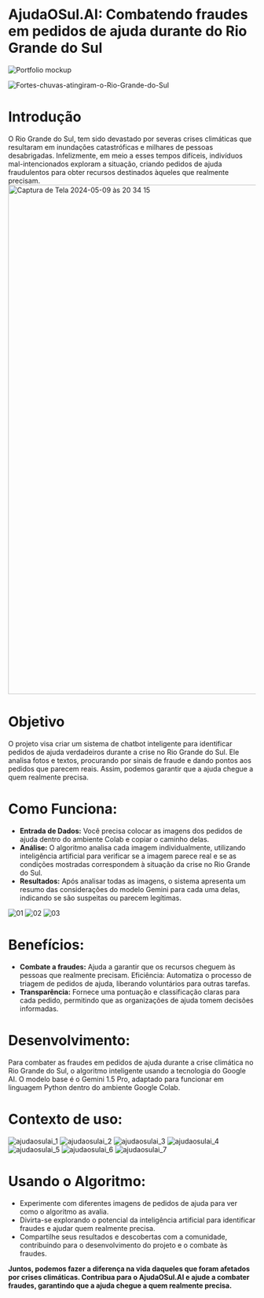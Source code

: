 # AjudaOSul.AI: Combatendo fraudes em pedidos de ajuda durante do Rio Grande do Sul
![Portfolio mockup](https://github.com/bruninho-design/AjudaOSul.AI-ImersaoAlura/assets/169390737/da1dc3e0-a1f1-4736-91bf-d95b72c0094d)

![Fortes-chuvas-atingiram-o-Rio-Grande-do-Sul](https://github.com/bruninho-design/AjudaOSul.AI-ImersaoAlura/assets/169390737/83e5eb3c-b1a5-431d-a751-4f8b3e98c8ab)


# Introdução
O Rio Grande do Sul, tem sido devastado por severas crises climáticas que resultaram em inundações catastróficas e milhares de pessoas desabrigadas. Infelizmente, em meio a esses tempos difíceis, indivíduos mal-intencionados exploram a situação, criando pedidos de ajuda fraudulentos para obter recursos destinados àqueles que realmente precisam.
<img width="1034" alt="Captura de Tela 2024-05-09 às 20 34 15" src="https://github.com/bruninho-design/AjudaOSul.AI-ImersaoAlura/assets/169390737/a4574b9c-98aa-4f1e-b7b9-714c8a08b5b6">


# Objetivo
O projeto visa criar um sistema de chatbot inteligente para identificar pedidos de ajuda verdadeiros durante a crise no Rio Grande do Sul. Ele analisa fotos e textos, procurando por sinais de fraude e dando pontos aos pedidos que parecem reais. Assim, podemos garantir que a ajuda chegue a quem realmente precisa.
# Como Funciona:

* **Entrada de Dados:**
Você precisa colocar as imagens dos pedidos de ajuda dentro do ambiente Colab e copiar o caminho delas.
* **Análise:**
O algoritmo analisa cada imagem individualmente, utilizando inteligência artificial para verificar se a imagem parece real e se as condições mostradas correspondem à situação da crise no Rio Grande do Sul.
* **Resultados:**
Após analisar todas as imagens, o sistema apresenta um resumo das considerações do modelo Gemini para cada uma delas, indicando se são suspeitas ou parecem legítimas.

![01](https://github.com/bruninho-design/AjudaOSul.AI-ImersaoAlura/assets/169390737/8e598ce7-260a-4035-aded-456baef29bda)
![02](https://github.com/bruninho-design/AjudaOSul.AI-ImersaoAlura/assets/169390737/2691b2f6-fa79-49c4-b269-985e2ce8f1f9)
![03](https://github.com/bruninho-design/AjudaOSul.AI-ImersaoAlura/assets/169390737/5634ce00-8910-40c4-843f-0f53334b656c)

# Benefícios:
* **Combate a fraudes:** Ajuda a garantir que os recursos cheguem às pessoas que realmente precisam.
Eficiência: Automatiza o processo de triagem de pedidos de ajuda, liberando voluntários para outras tarefas.
* **Transparência:** Fornece uma pontuação e classificação claras para cada pedido, permitindo que as organizações de ajuda tomem decisões informadas.

# Desenvolvimento:
Para combater as fraudes em pedidos de ajuda durante a crise climática no Rio Grande do Sul, o algoritmo inteligente usando a tecnologia do Google AI. O modelo base é o Gemini 1.5 Pro, adaptado para funcionar em linguagem Python dentro do ambiente Google Colab.


# Contexto de uso:
![ajudaosulai_1](https://github.com/bruninho-design/AjudaOSul.AI-ImersaoAlura/assets/169390737/710b32c0-ef98-43d4-bdb8-23b0960e6687)
![ajudaosulai_2](https://github.com/bruninho-design/AjudaOSul.AI-ImersaoAlura/assets/169390737/0ea867e5-9366-45de-8092-bb0a902b4e05)
![ajudaosulai_3](https://github.com/bruninho-design/AjudaOSul.AI-ImersaoAlura/assets/169390737/8c2a88b0-3d63-4799-bb2e-98ca889532f5)
![ajudaosulai_4](https://github.com/bruninho-design/AjudaOSul.AI-ImersaoAlura/assets/169390737/03f4614a-6e55-423a-adc7-bb13c7b50654)
![ajudaosulai_5](https://github.com/bruninho-design/AjudaOSul.AI-ImersaoAlura/assets/169390737/6f7184e0-c6f1-4b04-b888-65d96fee385d)
![ajudaosulai_6](https://github.com/bruninho-design/AjudaOSul.AI-ImersaoAlura/assets/169390737/43a625a7-0d6a-46db-90d7-f27f83a656f6)
![ajudaosulai_7](https://github.com/bruninho-design/AjudaOSul.AI-ImersaoAlura/assets/169390737/36ce6ae7-335e-4977-b6bb-3e1061b5ba7c)

# Usando o Algoritmo:
* Experimente com diferentes imagens de pedidos de ajuda para ver como o algoritmo as avalia.
* Divirta-se explorando o potencial da inteligência artificial para identificar fraudes e ajudar quem realmente precisa.
* Compartilhe seus resultados e descobertas com a comunidade, contribuindo para o desenvolvimento do projeto e o combate às fraudes.

**Juntos, podemos fazer a diferença na vida daqueles que foram afetados por crises climáticas. Contribua para o AjudaOSul.AI e ajude a combater fraudes, garantindo que a ajuda chegue a quem realmente precisa.**
